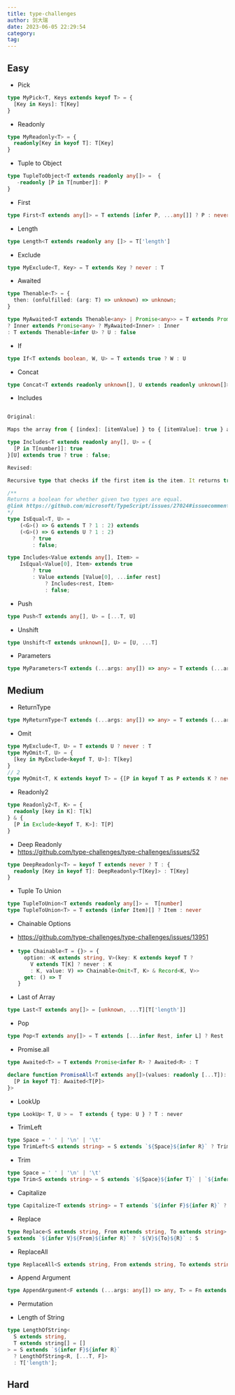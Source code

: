 ```yaml
---
title: type-challenges
author: 剑大瑞
date: 2023-06-05 22:29:54
category:
tag:
---
```


## Easy

- Pick

```typescript
type MyPick<T, Keys extends keyof T> = {
  [Key in Keys]: T[Key]
}
```

- Readonly

```typescript
type MyReadonly<T> = {
  readonly[Key in keyof T]: T[Key]
}
```

- Tuple to Object

```typescript
type TupleToObject<T extends readonly any[]> =  {
   -readonly [P in T[number]]: P
}
```

- First

```typescript
type First<T extends any[]> = T extends [infer P, ...any[]] ? P : never
```

- Length

```typescript
type Length<T extends readonly any []> = T['length'] 
```

- Exclude

```typescript
type MyExclude<T, Key> = T extends Key ? never : T
```

- Awaited

```typescript
type Thenable<T> = {
  then: (onfulfilled: (arg: T) => unknown) => unknown;
}

type MyAwaited<T extends Thenable<any> | Promise<any>> = T extends Promise<infer Inner>
? Inner extends Promise<any> ? MyAwaited<Inner> : Inner
: T extends Thenable<infer U> ? U : false
```

- If

```typescript
type If<T extends boolean, W, U> = T extends true ? W : U
```

- Concat

```typescript
type Concat<T extends readonly unknown[], U extends readonly unknown[]> = [...T, ...U]
```

- Includes

```typescript

Original:

Maps the array from { [index]: [itemValue] } to { [itemValue]: true } and returns whether the expected item value, U, is true. This only allows U, to be a PropertyKey, so it won't pass all test cases.

type Includes<T extends readonly any[], U> = {
  [P in T[number]]: true
}[U] extends true ? true : false;

Revised:

Recursive type that checks if the first item is the item. It returns true if so, or else it just rerunning the type on the rest of the items.

/**
Returns a boolean for whether given two types are equal.
@link https://github.com/microsoft/TypeScript/issues/27024#issuecomment-421529650
*/
type IsEqual<T, U> =
	(<G>() => G extends T ? 1 : 2) extends
	(<G>() => G extends U ? 1 : 2)
		? true
		: false;

type Includes<Value extends any[], Item> =
	IsEqual<Value[0], Item> extends true
		? true
		: Value extends [Value[0], ...infer rest]
			? Includes<rest, Item>
			: false;

```

- Push

```typescript
type Push<T extends any[], U> = [...T, U]
```

- Unshift

```typescript
type Unshift<T extends unknown[], U> = [U, ...T]
```

- Parameters

```typescript
type MyParameters<T extends (...args: any[]) => any> = T extends (...args: infer P) => any ? P : never
```

## Medium

- ReturnType

```typescript
type MyReturnType<T extends (...args: any[]) => any> = T extends (...args: any[]) => infer R ? R : never
```

- Omit

```typescript
type MyExclude<T, U> = T extends U ? never : T
type MyOmit<T, U> = {
  [key in MyExclude<keyof T, U>]: T[key] 
}
// 2
type MyOmit<T, K extends keyof T> = {[P in keyof T as P extends K ? never: P] :T[P]}
```

- Readonly2

```typescript
type Readonly2<T, K> = {
  readonly [key in K]: T[k]
} & {
  [P in Exclude<keyof T, K>]: T[P]
}
```

- Deep Readonly
- https://github.com/type-challenges/type-challenges/issues/52

```typescript
type DeepReadonly<T> = keyof T extends never ? T : {
  readonly [Key in keyof T]: DeepReadonly<T[Key]> : T[Key]
} 
```

- Tuple To Union

```typescript
type TupleToUnion<T extends readonly any[]> =  T[number]
type TupleToUnion<T> = T extends (infer Item)[] ? Item : never  

```

- Chainable Options

- https://github.com/type-challenges/type-challenges/issues/13951

- ```typescript
  type Chainable<T = {}> = {
    option: <K extends string, V>(key: K extends keyof T ?
      V extends T[K] ? never : K
      : K, value: V) => Chainable<Omit<T, K> & Record<K, V>>
    get: () => T
  }
  ```

- Last of Array

```typescript
type Last<T extends any[]> = [unknown, ...T][T['length']]
```

- Pop

```typescript
type Pop<T extends any[]> = T extends [...infer Rest, infer L] ? Rest : T
```

- Promise.all

```typescript
type Awaited<T> = T extends Promise<infer R> ? Awaited<R> : T

declare function PromiseAll<T extends any[]>(values: readonly [...T]): Promise<{
  [P in keyof T]: Awaited<T[P]>
}>
```

- LookUp

```typescript
type LookUp< T, U > =  T extends { type: U } ? T : never
```

- TrimLeft

```typescript
type Space = ' ' | '\n' | '\t'
type TrimLeft<S extends string> = S extends `${Space}${infer R}` ? TrimLeft<R> : S
```

- Trim

```typescript
type Space = ' ' | '\n' | '\t'
type Trim<S extends string> = S extends `${Space}${infer T}` | `${infer T}${Space} ? Trim<R> : S
```

- Capitalize

```typescript
type Capitalize<T extends string> = T extends `${infer F}${infer R}` ? `${UpperCase<F>}${R}` ? T
```

- Replace

```typescript
type Replace<S extends string, From extends string, To extends string> = S extends '' ? S : 
S extends `${infer V}${From}${infer R}` ? `${V}${To}${R}` : S
```

- ReplaceAll

```typescript
type ReplaceAll<S extends string, From extends string, To extends string> = From extends '' ? S : S extends `${infer R1}${From}${infer R2}` ? `${infer R1}${From}${ReplaceAll<R2, From, To>}` : S
```

- Append Argument

```typescript
type AppendArgument<F extends (...args: any[]) => any, T> = Fn extends (...args: infer P[]) => infer R ? (...args: [...P, T]) => R : never 
```

- Permutation

- Length of String

```typescript
type LengthOfString<
  S extends string,
  T extends string[] = []
> = S extends `${infer F}${infer R}`
  ? LengthOfString<R, [...T, F]>
  : T['length'];
```





## Hard